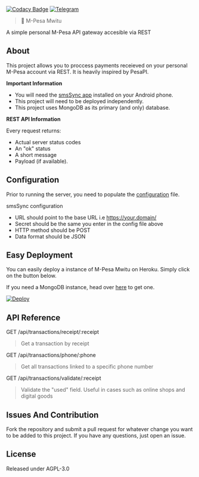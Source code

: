 [![Codacy Badge](https://api.codacy.com/project/badge/Grade/5272ce2dd421477592d6cb402de3b6e8)](https://www.codacy.com/app/kamikazechaser/mpesa-mwitu?utm_source=github.com&utm_medium=referral&utm_content=kamikazechaser/mpesa-mwitu&utm_campaign=badger)
[![Telegram](http://img.shields.io/badge/Telegram-@kamikazechaser-00aced.svg)](https://telegram.me/kamikazechaser)

> 📲 M-Pesa Mwitu

A simple personal M-Pesa API gateway accesible via REST


## About

This project allows you to proccess payments receieved on your personal M-Pesa account via REST. It is heavily inspired by PesaPI.

**Important Information**

- You will need the [smsSync app](https://play.google.com/store/apps/details?id=org.addhen.smssync) installed on your Android phone.
- This project will need to be deployed independently.
- This project uses MongoDB as its primary (and only) database.

**REST API Information**

Every request returns:
 
- Actual server status codes
- An "ok" status
- A short message
- Payload (if available).


## Configuration

Prior to running the server, you need to populate the [configuration](https://github.com/kamikazechaser/mpesa-mwitu/blob/master/config.dist.js) file.

smsSync configuration

- URL should point to the base URL i.e https://your.domain/
- Secret should be the same you enter in the config file above
- HTTP method should be POST
- Data format should be JSON

## Easy Deployment

You can easily deploy a instance of M-Pesa Mwitu on Heroku. Simply click on the button below.

If you need a MongoDB instance, head over [here](https://mlab.com) to get one.

[![Deploy](https://www.herokucdn.com/deploy/button.svg)](https://heroku.com/deploy)

## API Reference

GET /api/transactions/receipt/:receipt

> Get a transaction by receipt

GET /api/transactions/phone/:phone

> Get all transactions linked to a specific phone number

GET /api/transactions/validate/:receipt

> Validate the "used" field. Useful in cases such as online shops and digital goods


## Issues And Contribution

Fork the repository and submit a pull request for whatever change you want to be added to this project. If you have any questions, just open an issue.

## License

Released under AGPL-3.0